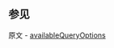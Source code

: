 ## 参见

原文 - [availableQueryOptions]( https://docs.mongodb.com/manual/reference/command/availableQueryOptions/ )

